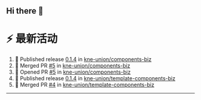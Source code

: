 ## Hi there 👋

<!--

**Here are some ideas to get you started:**

🙋‍♀️ A short introduction - what is your organization all about?
🌈 Contribution guidelines - how can the community get involved?
👩‍💻 Useful resources - where can the community find your docs? Is there anything else the community should know?
🍿 Fun facts - what does your team eat for breakfast?
🧙 Remember, you can do mighty things with the power of [Markdown](https://docs.github.com/github/writing-on-github/getting-started-with-writing-and-formatting-on-github/basic-writing-and-formatting-syntax)
-->


# ⚡ 最新活动

<!--START_SECTION:activity-->
1. 🚀 Published release [0.1.4](https://github.com/kne-union/components-biz/releases/tag/0.1.4) in [kne-union/components-biz](https://github.com/kne-union/components-biz)
2. 🎉 Merged PR [#5](https://github.com/kne-union/components-biz/pull/5) in [kne-union/components-biz](https://github.com/kne-union/components-biz)
3. 💪 Opened PR [#5](https://github.com/kne-union/components-biz/pull/5) in [kne-union/components-biz](https://github.com/kne-union/components-biz)
4. 🚀 Published release [0.1.4](https://github.com/kne-union/template-components-biz/releases/tag/0.1.4) in [kne-union/template-components-biz](https://github.com/kne-union/template-components-biz)
5. 🎉 Merged PR [#4](https://github.com/kne-union/template-components-biz/pull/4) in [kne-union/template-components-biz](https://github.com/kne-union/template-components-biz)
<!--END_SECTION:activity-->

---
